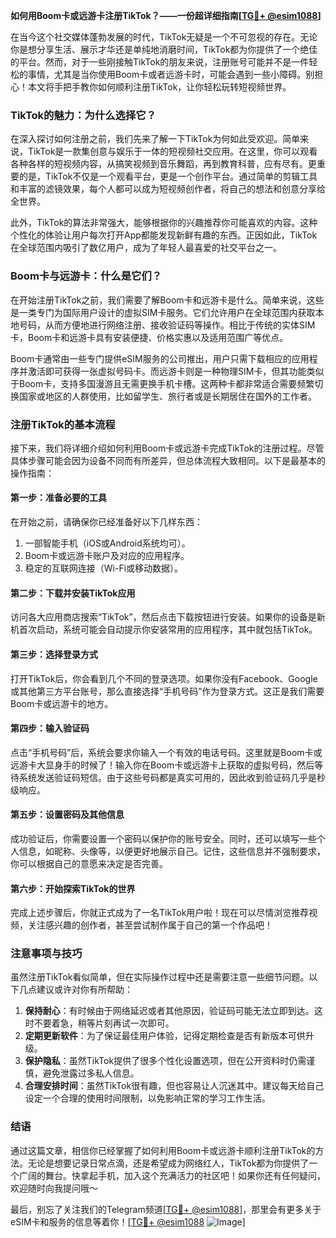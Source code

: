 **如何用Boom卡或远游卡注册TikTok？——一份超详细指南[[TG💪+ @esim1088](https://t.me/s/esim1088)]**

在当今这个社交媒体蓬勃发展的时代，TikTok无疑是一个不可忽视的存在。无论你是想分享生活、展示才华还是单纯地消磨时间，TikTok都为你提供了一个绝佳的平台。然而，对于一些刚接触TikTok的朋友来说，注册账号可能并不是一件轻松的事情，尤其是当你使用Boom卡或者远游卡时，可能会遇到一些小障碍。别担心！本文将手把手教你如何顺利注册TikTok，让你轻松玩转短视频世界。

### TikTok的魅力：为什么选择它？

在深入探讨如何注册之前，我们先来了解一下TikTok为何如此受欢迎。简单来说，TikTok是一款集创意与娱乐于一体的短视频社交应用。在这里，你可以观看各种各样的短视频内容，从搞笑视频到音乐舞蹈，再到教育科普，应有尽有。更重要的是，TikTok不仅是一个观看平台，更是一个创作平台。通过简单的剪辑工具和丰富的滤镜效果，每个人都可以成为短视频创作者，将自己的想法和创意分享给全世界。

此外，TikTok的算法非常强大，能够根据你的兴趣推荐你可能喜欢的内容。这种个性化的体验让用户每次打开App都能发现新鲜有趣的东西。正因如此，TikTok在全球范围内吸引了数亿用户，成为了年轻人最喜爱的社交平台之一。

### Boom卡与远游卡：什么是它们？

在开始注册TikTok之前，我们需要了解Boom卡和远游卡是什么。简单来说，这些是一类专门为国际用户设计的虚拟SIM卡服务。它们允许用户在全球范围内获取本地号码，从而方便地进行网络注册、接收验证码等操作。相比于传统的实体SIM卡，Boom卡和远游卡具有安装便捷、价格实惠以及适用范围广等优点。

Boom卡通常由一些专门提供eSIM服务的公司推出，用户只需下载相应的应用程序并激活即可获得一张虚拟号码卡。而远游卡则是一种物理SIM卡，但其功能类似于Boom卡，支持多国漫游且无需更换手机卡槽。这两种卡都非常适合需要频繁切换国家或地区的人群使用，比如留学生、旅行者或是长期居住在国外的工作者。

### 注册TikTok的基本流程

接下来，我们将详细介绍如何利用Boom卡或远游卡完成TikTok的注册过程。尽管具体步骤可能会因为设备不同而有所差异，但总体流程大致相同。以下是最基本的操作指南：

#### 第一步：准备必要的工具

在开始之前，请确保你已经准备好以下几样东西：
1. 一部智能手机（iOS或Android系统均可）。
2. Boom卡或远游卡账户及对应的应用程序。
3. 稳定的互联网连接（Wi-Fi或移动数据）。

#### 第二步：下载并安装TikTok应用

访问各大应用商店搜索“TikTok”，然后点击下载按钮进行安装。如果你的设备是新机首次启动，系统可能会自动提示你安装常用的应用程序，其中就包括TikTok。

#### 第三步：选择登录方式

打开TikTok后，你会看到几个不同的登录选项。如果你没有Facebook、Google或其他第三方平台账号，那么直接选择“手机号码”作为登录方式。这正是我们需要Boom卡或远游卡的地方。

#### 第四步：输入验证码

点击“手机号码”后，系统会要求你输入一个有效的电话号码。这里就是Boom卡或远游卡大显身手的时候了！输入你在Boom卡或远游卡上获取的虚拟号码，然后等待系统发送验证码短信。由于这些号码都是真实可用的，因此收到验证码几乎是秒级响应。

#### 第五步：设置密码及其他信息

成功验证后，你需要设置一个密码以保护你的账号安全。同时，还可以填写一些个人信息，如昵称、头像等，以便更好地展示自己。记住，这些信息并不强制要求，你可以根据自己的意愿来决定是否完善。

#### 第六步：开始探索TikTok的世界

完成上述步骤后，你就正式成为了一名TikTok用户啦！现在可以尽情浏览推荐视频，关注感兴趣的创作者，甚至尝试制作属于自己的第一个作品吧！

### 注意事项与技巧

虽然注册TikTok看似简单，但在实际操作过程中还是需要注意一些细节问题。以下几点建议或许对你有所帮助：

1. **保持耐心**：有时候由于网络延迟或者其他原因，验证码可能无法立即到达。这时不要着急，稍等片刻再试一次即可。
2. **定期更新软件**：为了保证最佳用户体验，记得定期检查是否有新版本可供升级。
3. **保护隐私**：虽然TikTok提供了很多个性化设置选项，但在公开资料时仍需谨慎，避免泄露过多私人信息。
4. **合理安排时间**：虽然TikTok很有趣，但也容易让人沉迷其中。建议每天给自己设定一个合理的使用时间限制，以免影响正常的学习工作生活。

### 结语

通过这篇文章，相信你已经掌握了如何利用Boom卡或远游卡顺利注册TikTok的方法。无论是想要记录日常点滴，还是希望成为网络红人，TikTok都为你提供了一个广阔的舞台。快拿起手机，加入这个充满活力的社区吧！如果你还有任何疑问，欢迎随时向我提问哦～

最后，别忘了关注我们的Telegram频道[[TG💪+ @esim1088](https://t.me/s/esim1088)]，那里会有更多关于eSIM卡和服务的信息等着你！[[TG💪+ @esim1088](https://t.me/s/esim1088) ![Image](https://i.postimg.cc/4NQfJmqS/Snipaste-2025-05-13-00-14-12.png)]